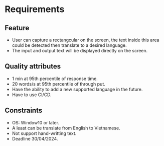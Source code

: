 # Requirements
## Feature
- User can capture a rectangcular on the screen, the text inside this area could be detected then translate to a desired language.
- The input and output text will be displayed directly on the screen.
## Quality attributes
- 1 min at 95th percentile of response time.
- 20 words/s at 95th percentile of through put.
- Have the ability to add a new supported language in the future.
- Have to use CI/CD.
## Constraints
- OS: Window10 or later.
- A least can be translate from English to Vietnamese.
- Not support hand-writting text.
- Deadline 30/04/2024.